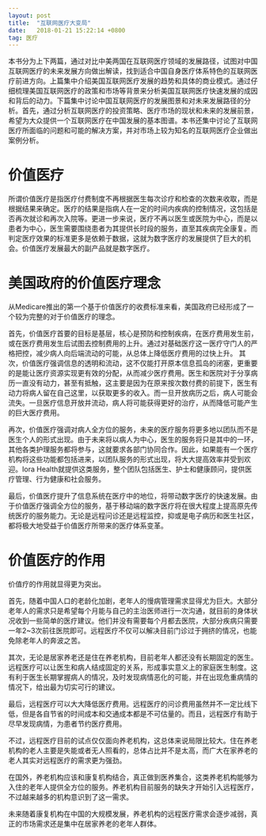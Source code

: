 ```yaml
---
layout: post
title:  "互联网医疗大变局"
date:   2018-01-21 15:22:14 +0800
tag: 医疗
---
```


本书分为上下两篇，通过对比中美两国在互联网医疗领域的发展路径，试图对中国互联网医疗的未来发展方向做出解读，找到适合中国自身医疗体系特色的互联网医疗前进方向。上篇集中介绍美国互联网医疗发展的趋势和具体的商业模式。通过仔细梳理美国互联网医疗的政策和市场等背景来分析美国互联网医疗快速发展的成因和背后的动力。下篇集中讨论中国互联网医疗的发展图景和对未来发展路径的分析。首先，通过分析互联网医疗的投资策略、医疗市场的现状和未来的发展前景，希望为大众提供一个互联网医疗在中国发展的基本图谱。本书还集中讨论了互联网医疗所面临的问题和可能的解决方案，并对市场上较为知名的互联网医疗企业做出案例分析。

# 价值医疗

所谓价值医疗是指医疗付费制度不再根据医生每次诊疗和检查的次数来收取，而是根据结果来确定。医疗的结果是指病人在一定的时间内疾病的控制情况，这包括是否再次就诊和再次入院等。更进一步来说，医疗不再以医生或医院为中心，而是以患者为中心，医生需要围绕患者为其提供长时段的服务，直至其疾病完全康复。而判定医疗效果的标准更多是依赖于数据，这就为数字医疗的发展提供了巨大的机会。价值医疗发展最大的副产品就是数字医疗。

# 美国政府的价值医疗理念

从Medicare推出的第一个基于价值医疗的收费标准来看，美国政府已经形成了一个较为完整的对于价值医疗的理念。

首先，价值医疗首要的目标是基层，核心是预防和控制疾病，在医疗费用发生前，或在医疗费用发生后试图去控制费用的上升。通过对基础医疗这一医疗守门人的严格把控，减少病人向后端流动的可能，从总体上降低医疗费用的过快上升。 其次，价值医疗强调信息的透明和流动，这不仅能打开原本信息孤岛的闭塞，更重要的是能让医疗资源实现更有效的分配，从而减少医疗费用。医生和医院对于分享病历一直没有动力，甚至有抵触，这主要是因为在原来按次数付费的前提下，医生有动力将病人留在自己这里，以获取更多的收入。而一旦开放病历之后，病人可能会流失。一旦医疗信息开放并流动，病人将可能获得更好的治疗，从而降低可能产生的巨大医疗费用。

再次，价值医疗强调对病人全方位的服务，未来的医疗服务将更多地以团队而不是医生个人的形式出现。由于未来将以病人为中心，医生的服务将只是其中的一环，其他各类护理服务都将参与，这就要求各部门协同合作。因此，如果能有一个医疗机构将这些功能都包括进来，以团队服务的形式出现，将大大提高效率并受到欢迎。Iora Health就提供这类服务，整个团队包括医生、护士和健康顾问，提供医疗管理、行为健康和社会服务。

最后，价值医疗提升了信息系统在医疗中的地位，将带动数字医疗的快速发展。由于价值医疗强调全方位的服务，基于移动端的数字医疗将在很大程度上提高原先传统医疗的服务能力。无论是远程问诊还是远程监控，抑或是电子病历和医生社区，都将极大地受益于价值医疗所带来的医疗体系变革。

# 价值医疗的作用

价值疗的作用就显得更为突出。 

首先，随着中国人口的老龄化加剧，老年人的慢病管理需求显得尤为巨大。大部分老年人的需求只是希望每个月能与自己的主治医师进行一次沟通，就目前的身体状况收到一些简单的医疗建议。他们并没有需要每个月都去医院，大部分疾病只需要一年2~3次前往医院即可。远程医疗不仅可以解决目前门诊过于拥挤的情况，也能免除老年人的奔波之苦。

其次，无论是居家养老还是住在养老机构，目前老年人都还没有长期固定的医生。远程医疗可以让医生和病人结成固定的关系，形成事实意义上的家庭医生制度。这有利于医生长期掌握病人的情况，及时发现病情恶化的可能，并在出现危重病情的情况下，给出最为切实可行的建议。

最后，远程医疗可以大大降低医疗费用。远程医疗的问诊费用虽然并不一定比线下低，但是各自节省的时间成本和交通成本都是不可估量的。而且，远程医疗有助于尽早发现病情，为患者节约医疗费用。

不过，远程医疗目前的试点仅仅面向养老机构，这总体来说局限比较大。住在养老机构的老人主要是失能或者无人照看的，总体占比并不是太高，而广大在家养老的老人其实对远程医疗的需求更为强劲。

在国外，养老机构应该和康复机构结合，真正做到医养集合，这类养老机构能够为入住的老年人提供全方位的服务。养老机构目前服务的缺失才开始引入远程医疗，不过越来越多的机构意识到了这一需求。

未来随着康复机构在中国的大规模发展，养老机构的远程医疗需求会逐步减弱，真正的市场需求还是集中在居家养老的老年人群体。